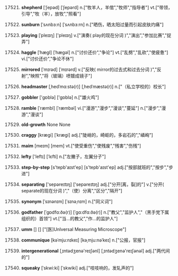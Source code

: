 17521. **shepherd**
[ˈʃepəd]  [ˈʃepərd]
n.["牧羊人，羊倌","牧师","指导者"]  vt.["带领，引导","牧（羊），放牧","照看"]  

17522. **sunburn**
[ˈsʌnbɜ:n]  [ˈsʌnbɜ:rn]
n.["晒伤，晒太阳过量而引起皮肤灼痛"]  

17523. **playing**
[ˈpleɪɪŋ]  ['pleɪɪŋ]
v.["演奏( play的现在分词 )","演出","参加比赛","捉弄"]  

17524. **haggle**
[ˈhægl]  [ˈhæɡəl]
n.["讨价还价","争论"]  vt.["乱劈","乱砍","使疲惫"]  vi.["讨价还价","争论不休"]  

17525. **mirrored**
[ˈmɪrəd]  [ˈmɪrərd]
v.["反映( mirror的过去式和过去分词 )","反射","映照","将（玻璃）喷镀成镜子"]  

17526. **headmaster**
[ˌhedˈmɑ:stə(r)]  [ˌhedˈmæstə(r)]
n.["（私立学校的）校长"]  

17527. **gobbler**
['gɒblə]  ['gɒblə]
n.["雄火鸡"]  

17528. **ramble**
[ˈræmbl]  [ˈræmbəl]
vi.["漫游","漫步","漫谈","蔓延"]  n.["漫步","漫游","漫谈"]  

17529. **old-growth**
None
None

17530. **craggy**
[krægi]  [ˈkræɡi]
adj.["陡峭的，崎岖的，多岩石的","嶙峋"]  

17531. **maim**
[meɪm]  [mem]
vt.["使受重伤","使残废","残害","伤残"]  

17532. **lefty**
['leftɪ]  [ˈlɛfti]
n.["左撇子，左翼分子"]  

17533. **step-by-step**
[s'tepb'aɪst'ep]  [s'tepb'aɪst'ep]
adj.["按部就班的","按步","步进"]  

17534. **separating**
['sepəreɪtɪŋ]  ['sepəreɪtɪŋ]
adj.["分开[离，裂]的"]  v.["分开( separate的现在分词 )","（使）分离","区分","隔开"]  

17535. **synonym**
[ˈsɪnənɪm]  [ˈsɪnəˌnɪm]
n.["同义词"]  

17536. **godfather**
[ˈgɒdfɑ:ðə(r)]  [ˈgɑ:dfɑ:ðə(r)]
n.["教父","监护人","（黑手党下属组织的）首领"]  vt.["当…的教父","作…的监护人"]  

17537. **umm**
[]  []
["[医]Unlversal Measuring Microscope"]  

17538. **communique**
[kəˈmju:nɪkeɪ]  [kəˌmju:nəˈkeɪ]
n.["公报，官报"]  

17539. **intergenerational**
[ˌɪntədʒenə'reɪʃənl]  [ˌɪntədʒenə'reɪʃənəl]
adj.["两代间的"]  

17540. **squeaky**
[ˈskwi:ki]  [ˈskwiki]
adj.["吱吱响的，发轧声的"]  

